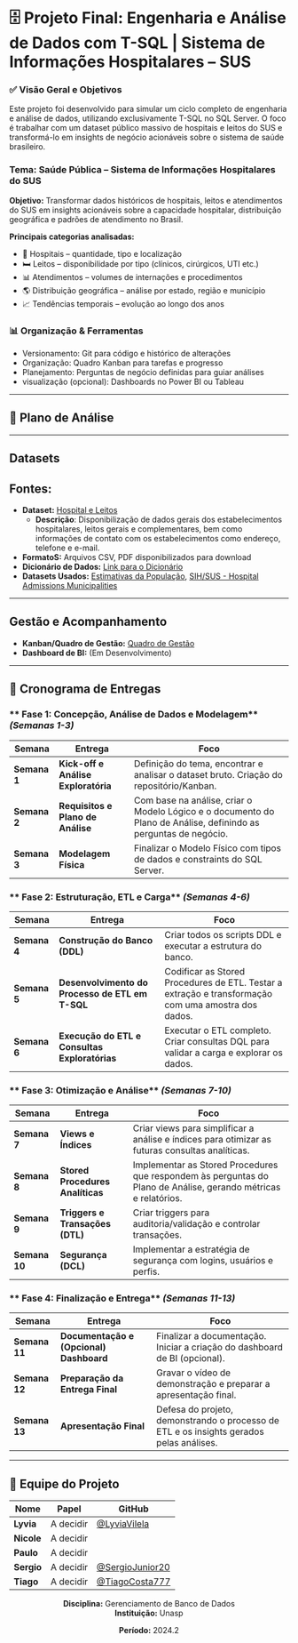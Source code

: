 # 🗄️ Projeto Final: Engenharia e Análise de Dados com T-SQL | Sistema de Informações Hospitalares – SUS


### ✅ Visão Geral e Objetivos

Este projeto foi desenvolvido para simular um ciclo completo de engenharia e análise de dados, utilizando exclusivamente T-SQL no SQL Server. O foco é trabalhar com um dataset público massivo de hospitais e leitos do SUS e transformá-lo em insights de negócio acionáveis sobre o sistema de saúde brasileiro.

### Tema: Saúde Pública – Sistema de Informações Hospitalares do SUS

**Objetivo:**  Transformar dados históricos de hospitais, leitos e atendimentos do SUS em insights acionáveis sobre a capacidade hospitalar, distribuição geográfica e padrões de atendimento no Brasil.

**Principais categorias analisadas:**
- 🏥 Hospitais – quantidade, tipo e localização
- 🛏️ Leitos – disponibilidade por tipo (clínicos, cirúrgicos, UTI etc.)
- 📊 Atendimentos – volumes de internações e procedimentos
- 🌎 Distribuição geográfica – análise por estado, região e município
- 📈 Tendências temporais – evolução ao longo dos anos

###  **📊 Organização & Ferramentas**
- Versionamento: Git para código e histórico de alterações
- Organização: Quadro Kanban para tarefas e progresso
- Planejamento: Perguntas de negócio definidas para guiar análises
- visualização (opcional): Dashboards no Power BI ou Tableau

---
## 🔎 Plano de Análise

---
## Datasets

## Fontes:

- **Dataset:**  [Hospital e Leitos](https://dados.gov.br/dados/conjuntos-dados/hospitais-e-leitos?utm_source=chatgpt.com)
  - **Descrição**: Disponibilização de dados gerais dos estabelecimentos hospitalares, leitos gerais e complementares, bem como informações de contato com os estabelecimentos como endereço, telefone e e-mail.
- **FormatoS:** Arquivos CSV, PDF disponibilizados para download  
- **Dicionário de Dados:** [Link para o Dicionário](https://s3.sa-east-1.amazonaws.com/ckan.saude.gov.br/Leitos_SUS/Dicion%C3%A1rio_Leito_hospitalar.pdf) 
- **Datasets Usados:** [Estimativas da População](https://www.ibge.gov.br/estatisticas/sociais/populacao/9103-estimativas-de-populacao.html?=&t=downloads), [SIH/SUS - Hospital Admissions Municipalities](https://www.kaggle.com/datasets/andersonfranca/sistema-de-informaes-hospitalares-sus)

---
## Gestão e Acompanhamento

- **Kanban/Quadro de Gestão:** [Quadro de Gestão](https://trello.com/invite/b/68a5f12cadae6b74df85dc57/ATTI45e35eb915bc39df23a920147c3799c1637B7881/analise-de-dados)
- **Dashboard de BI:** (Em Desenvolvimento)
  
---
## 📅 Cronograma de Entregas

### ** Fase 1: Concepção, Análise de Dados e Modelagem** *(Semanas 1-3)*

| Semana | Entrega | Foco | 
|--------|---------|------|
| **Semana 1** | **Kick-off e Análise Exploratória** | Definição do tema, encontrar e analisar o dataset bruto. Criação do repositório/Kanban. 
| **Semana 2** | **Requisitos e Plano de Análise** | Com base na análise, criar o Modelo Lógico e o documento do Plano de Análise, definindo as perguntas de negócio. 
| **Semana 3** | **Modelagem Física** | Finalizar o Modelo Físico com tipos de dados e constraints do SQL Server. 

### ** Fase 2: Estruturação, ETL e Carga** *(Semanas 4-6)*

| Semana | Entrega | Foco |
|--------|---------|------|
| **Semana 4** | **Construção do Banco (DDL)** | Criar todos os scripts DDL e executar a estrutura do banco. 
| **Semana 5** | **Desenvolvimento do Processo de ETL em T-SQL** | Codificar as Stored Procedures de ETL. Testar a extração e transformação com uma amostra dos dados. 
| **Semana 6** | **Execução do ETL e Consultas Exploratórias** | Executar o ETL completo. Criar consultas DQL para validar a carga e explorar os dados. 

### ** Fase 3: Otimização e Análise** *(Semanas 7-10)*

| Semana | Entrega | Foco |
|--------|---------|------|
| **Semana 7** | **Views e Índices** | Criar views para simplificar a análise e índices para otimizar as futuras consultas analíticas. 
| **Semana 8** | **Stored Procedures Analíticas** | Implementar as Stored Procedures que respondem às perguntas do Plano de Análise, gerando métricas e relatórios. 
| **Semana 9** | **Triggers e Transações (DTL)** | Criar triggers para auditoria/validação e controlar transações. 
| **Semana 10** | **Segurança (DCL)** | Implementar a estratégia de segurança com logins, usuários e perfis. 

### ** Fase 4: Finalização e Entrega** *(Semanas 11-13)*

| Semana | Entrega | Foco |
|--------|---------|------|
| **Semana 11** | **Documentação e (Opcional) Dashboard** | Finalizar a documentação. Iniciar a criação do dashboard de BI (opcional). 
| **Semana 12** | **Preparação da Entrega Final** | Gravar o vídeo de demonstração e preparar a apresentação final. 
| **Semana 13** | **Apresentação Final** | Defesa do projeto, demonstrando o processo de ETL e os insights gerados pelas análises. 

---

## 👥 Equipe do Projeto

| Nome | Papel | GitHub |
|------|-------|--------|
| **Lyvia** | A decidir | [@LyviaVilela](https://github.com/LyviaVilela) |
| **Nicole** | A decidir | |
| **Paulo** | A decidir | |
| **Sergio** | A decidir | [@SergioJunior20](https://github.com/SergioJunior20) |
| **Tiago** | A decidir |[@TiagoCosta777](https://github.com/TiagoCosta777) |


<div align="center">

**Disciplina:** Gerenciamento de Banco de Dados  
**Instituição:** Unasp 

**Período:** 2024.2


